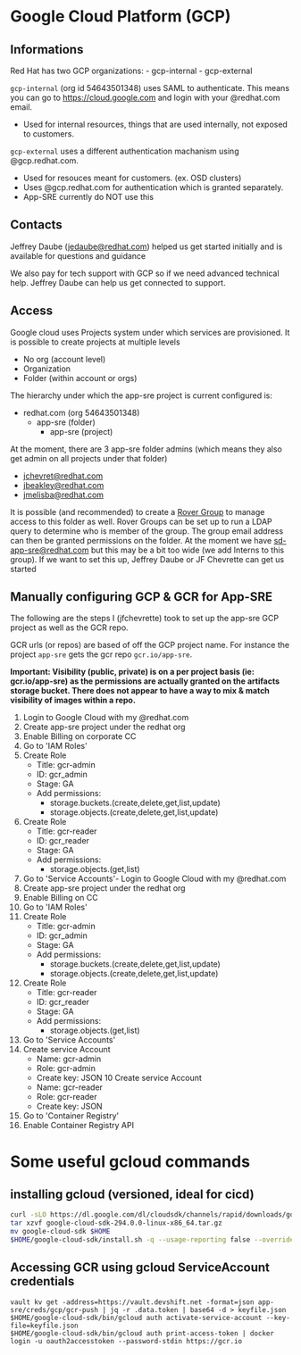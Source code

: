 # Google Cloud Platform (GCP)

## Informations

Red Hat has two GCP organizations:
    - gcp-internal
    - gcp-external

`gcp-internal` (org id 54643501348) uses SAML to authenticate. This means you can go to https://cloud.google.com and login with your @redhat.com email. 
- Used for internal resources, things that are used internally, not exposed to customers.

`gcp-external` uses a different authentication machanism using @gcp.redhat.com.
- Used for resouces meant for customers. (ex. OSD clusters)
- Uses @gcp.redhat.com for authentication which is granted separately.
- App-SRE currently do NOT use this

## Contacts

Jeffrey Daube (jedaube@redhat.com) helped us get started initially and is available for questions and guidance

We also pay for tech support with GCP so if we need advanced technical help. Jeffrey Daube can help us get connected to support.


## Access

Google cloud uses Projects system under which services are provisioned. It is possible to create projects at multiple levels
- No org (account level)
- Organization
- Folder (within account or orgs)

The hierarchy under which the app-sre project is current configured is:
- redhat.com (org 54643501348)
  - app-sre (folder)
    - app-sre (project)
  
At the moment, there are 3 app-sre folder admins (which means they also get admin on all projects under that folder)
- jchevret@redhat.com
- jbeakley@redhat.com
- jmelisba@redhat.com

It is possible (and recommended) to create a [Rover Group](https://rover.redhat.com/groups/) to manage access to this folder as well. Rover Groups can be set up to run a LDAP query to determine who is member of the group. The group email address can then be granted permissions on the folder. At the moment we have sd-app-sre@redhat.com but this may be a bit too wide (we add Interns to this group). If we want to set this up, Jeffrey Daube or JF Chevrette can get us started

## Manually configuring GCP & GCR for App-SRE

The following are the steps I (jfchevrette) took to set up the app-sre GCP project as well as the GCR repo.

GCR urls (or repos) are based of off the GCP project name. For instance the project `app-sre` gets the gcr repo `gcr.io/app-sre`.

**Important: Visibility (public, private) is on a per project basis (ie: gcr.io/app-sre) as the permissions are actually granted on the artifacts storage bucket. There does not appear to have a way to mix & match visibility of images within a repo.**

1) Login to Google Cloud with my @redhat.com
1) Create app-sre project under the redhat org
1) Enable Billing on corporate CC
1) Go to 'IAM Roles'
1) Create Role
    - Title: gcr-admin
    - ID: gcr_admin
    - Stage: GA
    - Add permissions:
        - storage.buckets.(create,delete,get,list,update)
        - storage.objects.(create,delete,get,list,update)
1) Create Role
    - Title: gcr-reader
    - ID: gcr_reader
    - Stage: GA
    - Add permissions:
        - storage.objects.(get,list)
1) Go to 'Service Accounts'- Login to Google Cloud with my @redhat.com
1) Create app-sre project under the redhat org
1) Enable Billing on CC
1) Go to 'IAM Roles'
1) Create Role
    - Title: gcr-admin
    - ID: gcr_admin
    - Stage: GA
    - Add permissions:
        - storage.buckets.(create,delete,get,list,update)
        - storage.objects.(create,delete,get,list,update)
1) Create Role
    - Title: gcr-reader
    - ID: gcr_reader
    - Stage: GA
    - Add permissions:
        - storage.objects.(get,list)
1) Go to 'Service Accounts'
1) Create service Account
    - Name: gcr-admin
    - Role: gcr-admin
    - Create key: JSON
10 Create service Account
    - Name: gcr-reader
    - Role: gcr-reader
    - Create key: JSON
1) Go to 'Container Registry'
1) Enable Container Registry API

# Some useful gcloud commands

## installing gcloud (versioned, ideal for cicd)

```bash
curl -sLO https://dl.google.com/dl/cloudsdk/channels/rapid/downloads/google-cloud-sdk-294.0.0-linux-x86_64.tar.gz
tar xzvf google-cloud-sdk-294.0.0-linux-x86_64.tar.gz
mv google-cloud-sdk $HOME
$HOME/google-cloud-sdk/install.sh -q --usage-reporting false --override-components core --path-update false
```

## Accessing GCR using gcloud ServiceAccount credentials

```
vault kv get -address=https://vault.devshift.net -format=json app-sre/creds/gcp/gcr-push | jq -r .data.token | base64 -d > keyfile.json
$HOME/google-cloud-sdk/bin/gcloud auth activate-service-account --key-file=keyfile.json
$HOME/google-cloud-sdk/bin/gcloud auth print-access-token | docker login -u oauth2accesstoken --password-stdin https://gcr.io
```
